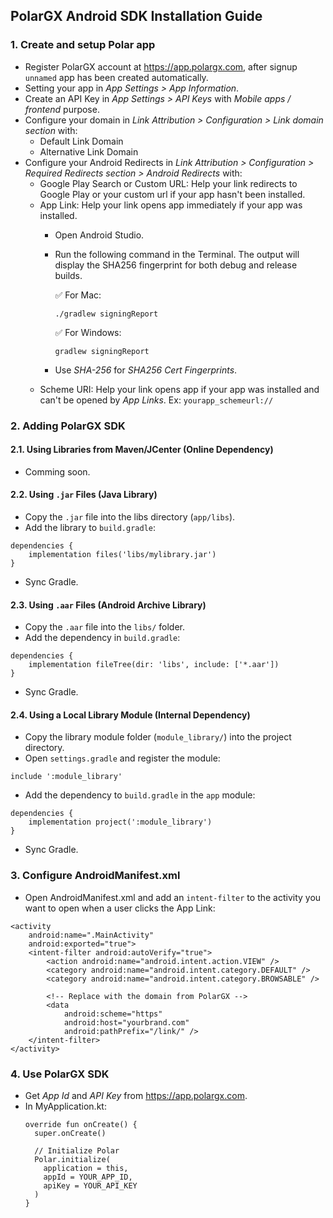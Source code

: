 ## PolarGX Android SDK Installation Guide
### 1. Create and setup Polar app
- Register PolarGX account at https://app.polargx.com, after signup `unnamed` app has been created automatically.
- Setting your app in _App Settings > App Information_.
- Create an API Key in _App Settings > API Keys_ with _Mobile apps / frontend_ purpose.
- Configure your domain in _Link Attribution > Configuration > Link domain section_ with:
  + Default Link Domain
  + Alternative Link Domain
- Configure your Android Redirects in _Link Attribution > Configuration > Required Redirects section > Android Redirects_ with:
  + Google Play Search or Custom URL: Help your link redirects to Google Play or your custom url if your app hasn't been installed.
  + App Link: Help your link opens app immediately if your app was installed.
    - Open Android Studio.
    - Run the following command in the Terminal. The output will display the SHA256 fingerprint for both debug and release builds.

      ✅ For Mac:
      ```
      ./gradlew signingReport
      
      ```
      ✅ For Windows:
      ```
      gradlew signingReport
      
      ```
    - Use _SHA-256_ for _SHA256 Cert Fingerprints_.
  + Scheme URI: Help your link opens app if your app was installed and can't be opened by _App Links_.
    Ex: `yourapp_schemeurl://`
  
### 2. Adding PolarGX SDK
#### 2.1. Using Libraries from Maven/JCenter (Online Dependency)
- Comming soon.
#### 2.2. Using `.jar` Files (Java Library)
- Copy the `.jar` file into the libs directory (`app/libs`).
- Add the library to `build.gradle`:
```
dependencies {
    implementation files('libs/mylibrary.jar')
}
```
- Sync Gradle.
#### 2.3. Using `.aar` Files (Android Archive Library)
- Copy the `.aar` file into the `libs/` folder.
- Add the dependency in `build.gradle`:
```
dependencies {
    implementation fileTree(dir: 'libs', include: ['*.aar'])
}
```
- Sync Gradle.
#### 2.4. Using a Local Library Module (Internal Dependency)
- Copy the library module folder (`module_library/`) into the project directory.
- Open `settings.gradle` and register the module:
```
include ':module_library'

```
- Add the dependency to `build.gradle` in the `app` module:
```
dependencies {
    implementation project(':module_library')
}
```
- Sync Gradle.
### 3. Configure AndroidManifest.xml
- Open AndroidManifest.xml and add an `intent-filter` to the activity you want to open when a user clicks the App Link:
```
<activity
    android:name=".MainActivity"
    android:exported="true">
    <intent-filter android:autoVerify="true">
        <action android:name="android.intent.action.VIEW" />
        <category android:name="android.intent.category.DEFAULT" />
        <category android:name="android.intent.category.BROWSABLE" />

        <!-- Replace with the domain from PolarGX -->
        <data
            android:scheme="https"
            android:host="yourbrand.com"
            android:pathPrefix="/link/" />
    </intent-filter>
</activity>
```
### 4. Use PolarGX SDK
- Get _App Id_ and _API Key_ from https://app.polargx.com.
- In MyApplication.kt:
  ```
  override fun onCreate() {
    super.onCreate()

    // Initialize Polar
    Polar.initialize(
      application = this,
      appId = YOUR_APP_ID,
      apiKey = YOUR_API_KEY
    )
  }
  ```
